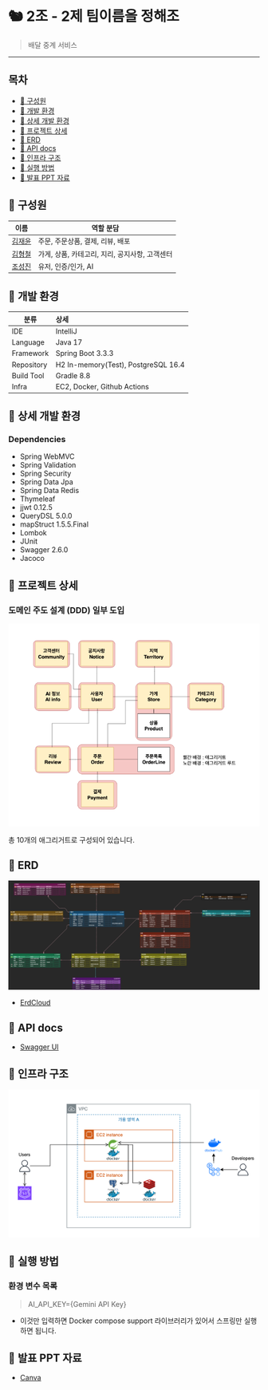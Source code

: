 # 🐿️ 2조 - 2제 팀이름을 정해조

> 배달 중계 서비스

---

## 목차

- [🐒 구성원](#-구성원)
- [🐹 개발 환경](#-개발-환경)
- [👻 상세 개발 환경](#-상세-개발-환경)
- [🐰 프로젝트 상세](#-프로젝트-상세)
- [🐳 ERD](#-erd)
- [🐙 API docs](#-api-docs)
- [🐬 인프라 구조](#-인프라-구조)
- [🐠 실행 방법](#-실행-방법)
- [🐊 발표 PPT 자료](#-발표-ppt-자료)

## 🐒 구성원

| 이름                                         | 역할 분담                        |
|--------------------------------------------|------------------------------|
| [김재윤](https://github.com/lycoris62)        | 주문, 주문상품, 결제, 리뷰, 배포         |
| [김형철](https://github.com/shurona)          | 가게, 상품, 카테고리, 지리, 공지사항, 고객센터 |
| [조성진](https://github.com/korean-jindo-dog) | 유저, 인증/인가, AI                |

## 🐹 개발 환경

| 분류         | 상세                                  |
|------------|:------------------------------------|
| IDE        | IntelliJ                            |
| Language   | Java 17                             |
| Framework  | Spring Boot 3.3.3                   |
| Repository | H2 In-memory(Test), PostgreSQL 16.4 |
| Build Tool | Gradle 8.8                          |
| Infra      | EC2, Docker, Github Actions         |

## 👻 상세 개발 환경

### Dependencies

- Spring WebMVC
- Spring Validation
- Spring Security
- Spring Data Jpa
- Spring Data Redis
- Thymeleaf
- jjwt 0.12.5
- QueryDSL 5.0.0
- mapStruct 1.5.5.Final
- Lombok
- JUnit
- Swagger 2.6.0
- Jacoco

## 🐰 프로젝트 상세

### 도메인 주도 설계 (DDD) 일부 도입

![DDD-v3](./docs/aggregate-v3.png)

총 10개의 애그리거트로 구성되어 있습니다.

## 🐳 ERD

![ERD](./docs/erd-v3.png)

- [ErdCloud](https://www.erdcloud.com/d/wKTSxmnmGstaHiwgS)

## 🐙 API docs

- [Swagger UI](https://app.swaggerhub.com/apis-docs/choose-name-plz/baedal-proto/0.0.1)

## 🐬 인프라 구조

![Infra](./docs/infra.png)

## 🐠 실행 방법

### 환경 변수 목록

> AI_API_KEY={Gemini API Key}

- 이것만 입력하면 Docker compose support 라이브러리가 있어서 스프링만 실행하면 됩니다.

## 🐊 발표 PPT 자료

- [Canva](https://www.canva.com/design/DAGPluXO22A/1D-FAsErLIMDBwZ5kdgrvg/view?utm_content=DAGPluXO22A&utm_campaign=designshare&utm_medium=link&utm_source=editor)


